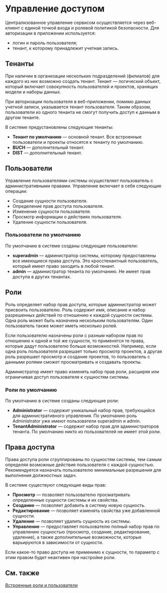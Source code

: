# Управление доступом

Централизованное управление сервисом осуществляется через веб-клиент с единой точкой входа и ролевой политикой безопасности. Для авторизации в приложении используется:
* логин и пароль пользователя;
* тенант, к которому принадлежит учетная запись.

## Тенанты

При наличии в организации нескольких подразделений (филиалов) для каждого из них возможно создать тенант. Тенант — логический объект, который включает совокупность пользователей и проектов, хранящих модели и наборы данных. 

При авторизации пользователя в веб-приложении, помимо данных учетной записи, указывается тенант пользователя. Таким образом, пользователи из одного тенанта не смогут получить доступ к данным в другом тенанте.

В системе предустановлены следующие тенанты:
* **Тенант по умолчанию** — основной тенант. Все встроенные пользователи и проекты относятся к тенанту по умолчанию.
* **BUCH** — дополнительный тенант.
* **DIST** — дополнительный тенант.

## Пользователи

Управление пользователями системы осуществляет пользователь с административными правами. Управление включает в себя следующие операции:
* Создание сущности пользователя.
* Определение прав доступа пользователя.
* Изменение сущности пользователя.
* Просмотр информации о действиях пользователя.
* Удаление сущности пользователя.

### Пользователи по умолчанию

По умолчанию в системе созданы следующие пользователи:
* **superadmin** — администратор системы, которому предоставлены все имеющиеся права доступа. Это кросстенантный пользователь, который имеет право заходить в любой тенант.
* **admin** — администратор тенанта по умолчанию. Не имеет прав доступа в других тенантах.

## Роли

Роль определяет набор прав доступа, которые администратор может присвоить пользователю. Роль содержит имя, описание и набор разрешенных действий по отношению к каждой сущности системы. Одна роль может быть назначена нескольким пользователям. Один пользователь также может иметь несколько ролей. 

Если пользователю назначены роли с разным набором прав по отношению к одной и той же сущности, то применятся те права, которые дадут пользователю больше возможностей. Например, если одна роль пользователя разрешает только просмотр проектов, а другая роль разрешает просмотр и создание проектов, то пользователь с данными ролями сможет просматривать и создавать проекты.  

Администратор имеет право изменять набор прав роли, расширяя или ограничивая доступ пользователя к сущностям системы.

### Роли по умолчанию
По умолчанию в системе созданы следующие роли:
* **Administrator** — содержит уникальный набор прав, требующийся для административного управления. По умолчанию роль Administrator уже имеют пользователи superadmin и admin. 
* **TenantAdministrator** — содержит набор прав для администраторов тенанта. По умолчанию никто из пользователей не имеет этой роли.


## Права доступа
Права доступа роли сгруппированы по сущностям системы, тем самым определяя возможные действия пользователя с каждой сущностью. Рекомендуется назначать пользователю минимальные разрешения для выполнения должностных задач.

В системе существуют следующие виды прав:
* **Просмотр** — позволяет пользователю просматривать определенные сущности системы и их свойства. 
* **Создание** — позволяет добавить в систему новую сущность. 
* **Редактирование** — позволяет изменять свойства уже добавленной сущности. 
* **Удаление** — позволяет удалить сущность из системы. 
* **Управление** — предоставляет пользователю полный набор прав по управлению сущностью (просмотр, создание, редактирование, удаление), а также дополнительные возможности, которые варьируются в зависимости от сущности. 
  
Если какое-то право доступа не применимо к сущности, то параметр с этим правом будет неактивен при настройке роли. 

## См. также

[Встроенные роли и пользователи](https://docs.primo-rpa.ru/primo-rpa/primo-rpa-ai-server/admin/system-users)
